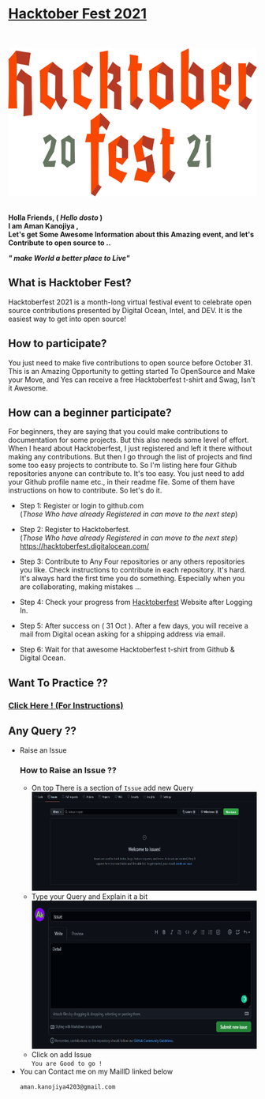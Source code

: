 # [**Hacktober Fest 2021**](https://hacktoberfest.digitalocean.com/)

<br>
<br>
<img height="300px" width="auto" style="align-item:center; background-color:#F4F0E1;" src="./images/htp.svg">
<br>
<br>

**Holla Friends, ( _Hello dosto_ ) <br>
I am **Aman Kanojiya** , <br>
Let's get Some Awesome Information about this Amazing event, and let's Contribute to open source to ..<br>**

**_" make World a better place to Live"_**

## What is Hacktober Fest?

Hacktoberfest 2021 is a month-long virtual festival event to celebrate open source contributions presented by Digital Ocean, Intel, and DEV. It is the easiest way to get into open source!

## How to participate?

You just need to make five contributions to open source before October 31. This is an Amazing Opportunity to getting started To OpenSource and Make your Move, and Yes can receive a free Hacktoberfest t-shirt and Swag, Isn't it Awesome.

## How can a beginner participate?

For beginners, they are saying that you could make contributions to documentation for some projects. But this also needs some level of effort. When I heard about Hacktoberfest, I just registered and left it there without making any contributions. But then I go through the list of projects and find some too easy projects to contribute to. So I'm listing here four Github repositories anyone can contribute to. It's too easy. You just need to add your Github profile name etc., in their readme file. Some of them have instructions on how to contribute. So let's do it.

- Step 1: Register or login to github.com <br>
  (_Those Who have already Registered in can move to the next step_)
- Step 2: Register to Hacktoberfest.<br>
  (_Those Who have already Registered in can move to the next step_)
  https://hacktoberfest.digitalocean.com/
- Step 3: Contribute to Any Four repositories or any others repositories you like. Check instructions to contribute in each repository. It's hard. It's always hard the first time you do something. Especially when you are collaborating, making mistakes …

- Step 4: Check your progress from [Hacktoberfest](https://hacktoberfest.digitalocean.com/) Website after Logging In.

- Step 5: After success on ( 31 Oct ). After a few days, you will receive a mail from Digital ocean asking for a shipping address via email.

- Step 6: Wait for that awesome Hacktoberfest t-shirt from Github & Digital Ocean.

## Want To Practice ??

### [Click Here ! (For Instructions)](Practice.md)

## Any Query ??

- Raise an Issue
  ### How to Raise an Issue ??
  - On top There is a section of `Issue` add new Query<br>
    <img height="200px" width="500px" src="./images/newissue.png"></img><br>
  - Type your Query and Explain it a bit<br>
    <img height="300px" width="600px" src="./images/Fill.png"></img><br>
  - Click on add Issue<br>
    `You are Good to go !`
- You can Contact me on my MailID linked below
  ```bash
  aman.kanojiya4203@gmail.com
  ```
